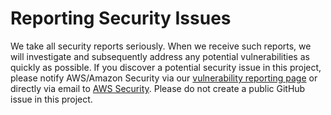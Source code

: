 # Reporting Security Issues

We take all security reports seriously. When we receive such reports, we will investigate and subsequently address any potential vulnerabilities as quickly as possible. If you discover a potential security issue in this project, please notify AWS/Amazon Security via our [vulnerability reporting page](http://aws.amazon.com/security/vulnerability-reporting/) or directly via email to [AWS Security](mailto:aws-security@amazon.com). Please do not create a public GitHub issue in this project.
